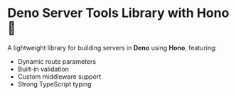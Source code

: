 # Deno Server Tools Library with Hono 🚀  

A lightweight library for building servers in **Deno** using **Hono**, featuring:  
- Dynamic route parameters  
- Built-in validation  
- Custom middleware support  
- Strong TypeScript typing
